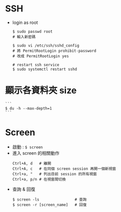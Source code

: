 # SSH
- login as root
    ```Shell
    $ sudo passwd root
    # 輸入新密碼

    $ sudo vi /etc/ssh/sshd_config 
    # 將 PermitRootLogin prohibit-password
    # 改成 PermitRootLogin yes

    # restart ssh service
    $ sudo systemctl restart sshd
    ```

# 顯示各資料夾 size
    ```
    $ du -h --max-depth=1
    ```

# Screen
- 啟動 : `$ screen`
- 進入 screen 的相關動作
    ```Shell
    Ctrl+A, d   # 離開
    Ctrl+A, c   # 在同個 screen session 再開一個新視窗
    Ctrl+a, "   # 列出目前 session 的所有視窗
    Ctrl+a, p/n # 在視窗間切換
    ```
- 查詢 & 回復
    ```Shell
    $ screen -ls                # 查詢
    $ screen -r [screen_name]   # 回復
    ```